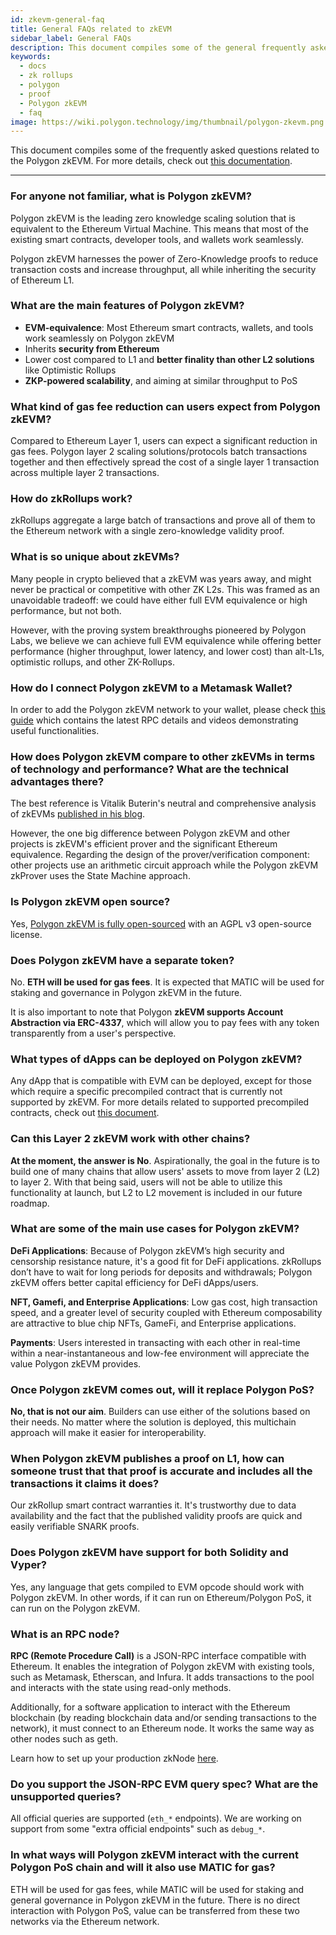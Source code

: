```yaml
---
id: zkevm-general-faq
title: General FAQs related to zkEVM
sidebar_label: General FAQs
description: This document compiles some of the general frequently asked questions related to the Polygon zkEVM.
keywords:
  - docs
  - zk rollups
  - polygon
  - proof
  - Polygon zkEVM
  - faq
image: https://wiki.polygon.technology/img/thumbnail/polygon-zkevm.png
---
```


This document compiles some of the frequently asked questions related to the Polygon zkEVM. For more details, check out [this documentation](/introduction.md).

---

### For anyone not familiar, what is Polygon zkEVM?

Polygon zkEVM is the leading zero knowledge scaling solution that is equivalent to the Ethereum Virtual Machine. This means that most of the existing smart contracts, developer tools, and wallets work seamlessly. 

Polygon zkEVM harnesses the power of Zero-Knowledge proofs to reduce transaction costs and increase throughput, all while inheriting the security of Ethereum L1.

### What are the main features of Polygon zkEVM?

- **EVM-equivalence**: Most Ethereum smart contracts, wallets, and tools work seamlessly on Polygon zkEVM
- Inherits **security from Ethereum**
- Lower cost compared to L1 and **better finality than other L2 solutions** like Optimistic Rollups
- **ZKP-powered scalability**, and aiming at similar throughput to PoS

### What kind of gas fee reduction can users expect from Polygon zkEVM?

Compared to Ethereum Layer 1, users can expect a significant reduction in gas fees. Polygon layer 2 scaling solutions/protocols batch transactions together and then effectively spread the cost of a single layer 1 transaction across multiple layer 2 transactions.

### How do zkRollups work?

zkRollups aggregate a large batch of transactions and prove all of them to the Ethereum network with a single zero-knowledge validity proof.

### What is so unique about zkEVMs?

Many people in crypto believed that a zkEVM was years away, and might never be practical or competitive with other ZK L2s. This was framed as an unavoidable tradeoff: we could have either full EVM equivalence or high performance, but not both.

However, with the proving system breakthroughs pioneered by Polygon Labs, we believe we can achieve full EVM equivalence while offering better performance (higher throughput, lower latency, and lower cost) than alt-L1s, optimistic rollups, and other ZK-Rollups.

### How do I connect Polygon zkEVM to a Metamask Wallet?

In order to add the Polygon zkEVM network to your wallet, please check [this guide](/develop.md#connecting-to-zkevm) which contains the latest RPC details and videos demonstrating useful functionalities.

### How does Polygon zkEVM compare to other zkEVMs in terms of technology and performance? What are the technical advantages there?

The best reference is Vitalik Buterin's neutral and comprehensive analysis of zkEVMs [published in his blog](https://vitalik.ca/general/2022/08/04/zkevm.html).

However, the one big difference between Polygon zkEVM and other projects is zkEVM's efficient prover and the significant Ethereum equivalence. Regarding the design of the prover/verification component: other projects use an arithmetic circuit approach while the Polygon zkEVM zkProver uses the State Machine approach.

### Is Polygon zkEVM open source?

Yes, [Polygon zkEVM is fully open-sourced](https://polygon.technology/blog/polygon-zkevm-is-now-fully-open-source) with an AGPL v3 open-source license.

### Does Polygon zkEVM have a separate token?

No. **ETH will be used for gas fees**. It is expected that MATIC will be used for staking and governance in Polygon zkEVM in the future.

It is also important to note that Polygon **zkEVM supports Account Abstraction via ERC-4337**, which will allow you to pay fees with any token transparently from a user's perspective.

### What types of dApps can be deployed on Polygon zkEVM?

Any dApp that is compatible with EVM can be deployed, except for those which require a specific precompiled contract that is currently not supported by zkEVM. For more details related to supported precompiled contracts, check out [this document](/protocol/evm-differences.md).

### Can this Layer 2 zkEVM work with other chains?

**At the moment, the answer is No**. Aspirationally, the goal in the future is to build one of many chains that allow users' assets to move from layer 2 (L2) to layer 2. With that being said, users will not be able to utilize this functionality at launch, but L2 to L2 movement is included in our future roadmap.

### What are some of the main use cases for Polygon zkEVM?

**DeFi Applications**: Because of Polygon zkEVM’s high security and censorship resistance nature, it's a good fit for DeFi applications. zkRollups don’t have to wait for long periods for deposits and withdrawals; Polygon zkEVM offers better capital efficiency for DeFi dApps/users.

**NFT, Gamefi, and Enterprise Applications**: Low gas cost, high transaction speed, and a greater level of security coupled with Ethereum composability are attractive to blue chip NFTs, GameFi, and Enterprise applications.

**Payments**: Users interested in transacting with each other in real-time within a near-instantaneous and low-fee environment will appreciate the value Polygon zkEVM provides.

### Once Polygon zkEVM comes out, will it replace Polygon PoS?

**No, that is not our aim**. Builders can use either of the solutions based on their needs. No matter where the solution is deployed, this multichain approach will make it easier for interoperability. 

### When Polygon zkEVM publishes a proof on L1, how can someone trust that that proof is accurate and includes all the transactions it claims it does?

Our zkRollup smart contract warranties it. It's trustworthy due to data availability and the fact that the published validity proofs are quick and easily verifiable SNARK proofs.

### Does Polygon zkEVM have support for both Solidity and Vyper?

Yes, any language that gets compiled to EVM opcode should work with Polygon zkEVM. In other words, if it can run on Ethereum/Polygon PoS, it can run on the Polygon zkEVM.

### What is an RPC node?

**RPC (Remote Procedure Call)** is a JSON-RPC interface compatible with Ethereum. It enables the integration of Polygon zkEVM with existing tools, such as Metamask, Etherscan, and Infura. It adds transactions to the pool and interacts with the state using read-only methods.

Additionally, for a software application to interact with the Ethereum blockchain (by reading blockchain data and/or sending transactions to the network), it must connect to an Ethereum node. It works the same way as other nodes such as geth.

Learn how to set up your production zkNode [here](/setup-production-node.md).

### Do you support the JSON-RPC EVM query spec? What are the unsupported queries?

All official queries are supported (`eth_*` endpoints). We are working on support from some "extra official endpoints" such as `debug_*`.

### In what ways will Polygon zkEVM interact with the current Polygon PoS chain and will it also use MATIC for gas?

ETH will be used for gas fees, while MATIC will be used for staking and general governance in Polygon zkEVM in the future. There is no direct interaction with Polygon PoS, value can be transferred from these two networks via the Ethereum network.